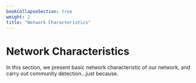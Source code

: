 ```yaml
---
bookCollapseSection: true
weight: 2
title: "Network Characteristics"
---
```


# Network Characteristics

In this section, we present basic network characteristic of our network, and carry out community detection...just because.

